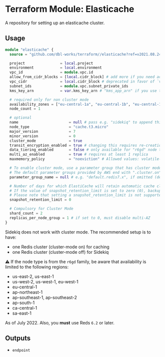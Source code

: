 # Terraform Module: Elasticache

A repository for setting up an elasticache cluster.

## Usage

```terraform
module "elasticache" {
  source = "github.com/dbl-works/terraform//elasticache?ref=v2021.08.24"

  project                = local.project
  environment            = local.environment
  vpc_id                 = module.vpc.id
  allow_from_cidr_blocks = [local.cidr_block] # add more if you need access e.g. through a peering from another VPC
  vpc_cidr               = local.cidr_block # deprecated in favor of `vpc_cidr_blocks`
  subnet_ids             = module.vpc.subnet_private_ids
  kms_key_arn            = var.kms_key_arn # "kms_app_arn" if you use the "stack" module, i.e. the key used for the application

  # required only for non cluster mode
  availability_zones = ["eu-central-1a", "eu-central-1b", "eu-central-1c"]
  node_count = 1

  # optional
  name                       = null # pass e.g. "sidekiq" to append this to all names when you launch a 2nd Redis cluster for Sidekiq (see below)
  node_type                  = "cache.t3.micro"
  major_version              = 7
  minor_version              = 0
  cluster_mode               = true
  transit_encryption_enabled = true # changing this requires re-creation of the cluster, NOTE: use `rediss://` as the protocol in your application when TLS is enabled
  data_tiering_enabled       = false # only available for "r6gd" node types (see warning below)
  multi_az_enabled           = true # requires at least 1 replica
  maxmemory_policy           = "noeviction" # Allowed values: volatile-lru,allkeys-lru,volatile-lfu,allkeys-lfu,volatile-random,allkeys-random,volatile-ttl,noeviction

  # To enable cluster mode, use a parameter group that has cluster mode enabled.
  # The default parameter groups provided by AWS end with ".cluster.on", for example default.redis6.x.cluster.on.
  parameter_group_name = null # e.g. "default.redis7.x", if omitted (default), a custom parameter group will be created by this module. Must be omitted for `maxmemory_policy` to be effective.

  # Number of days for which ElastiCache will retain automatic cache cluster snapshots before deleting them.
  # If the value of snapshot_retention_limit is set to zero (0), backups are turned off.
  # Please note that setting a snapshot_retention_limit is not supported on cache.t1.micro cache nodes
  snapshot_retention_limit = 0

  # Compulsory for Cluster Mode
  shard_count = 2
  replicas_per_node_group = 1 # if set to 0, must disable multi-AZ
}
```

Sidekiq does not work with cluster mode. The recommended setup is to have:

* one Redis cluster (cluster-mode on) for caching
* one Redis cluster (cluster-mode off) for Sidekiq

:warning: If the node type is from the `r6gd` family, be aware that availability is limited to the following regions:

* us-east-2, us-east-1
* us-west-2, us-west-1, eu-west-1
* eu-central-1
* ap-northeast-1
* ap-southeast-1, ap-southeast-2
* ap-south-1
* ca-central-1
* sa-east-1

As of July 2022. Also, you **must** use Reds `6.2` or later.

## Outputs

* `endpoint`
